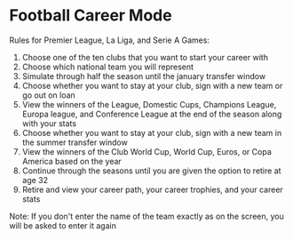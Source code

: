 # Football Career Mode
Rules for Premier League, La Liga, and Serie A Games:
1. Choose one of the ten clubs that you want to start your career with
2. Choose which national team you will represent
3. Simulate through half the season until the january transfer window
4. Choose whether you want to stay at your club, sign with a new team or go out on loan
5. View the winners of the League, Domestic Cups, Champions League, Europa league, and Conference League at the end of the season along with your stats
6. Choose whether you want to stay at your club, sign with a new team in the summer transfer window
7. View the winners of the Club World Cup, World Cup, Euros, or Copa America based on the year
8. Continue through the seasons until you are given the option to retire at age 32
9. Retire and view your career path, your career trophies, and your career stats

Note: If you don't enter the name of the team exactly as on the screen, you will be asked to enter it again
